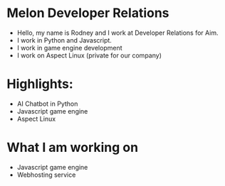 # Melon Developer Relations
- Hello, my name is Rodney and I work at Developer Relations for Aim.
- I work in Python and Javascript.
- I work in game engine development
- I work on Aspect Linux (private for our company)

# Highlights:
- AI Chatbot in Python
- Javascript game engine
- Aspect Linux

# What I am working on
- Javascript game engine
- Webhosting service
